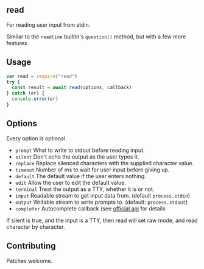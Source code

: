 ## read

For reading user input from stdin.

Similar to the `readline` builtin's `question()` method, but with a
few more features.

## Usage

```javascript
var read = require("read")
try {
  const result = await read(options, callback)
} catch (er) {
  console.error(er)
}
```

## Options

Every option is optional.

* `prompt` What to write to stdout before reading input.
* `silent` Don't echo the output as the user types it.
* `replace` Replace silenced characters with the supplied character value.
* `timeout` Number of ms to wait for user input before giving up.
* `default` The default value if the user enters nothing.
* `edit` Allow the user to edit the default value.
* `terminal` Treat the output as a TTY, whether it is or not.
* `input` Readable stream to get input data from. (default `process.stdin`)
* `output` Writable stream to write prompts to. (default: `process.stdout`)
* `completer` Autocomplete callback (see [official api](https://nodejs.org/api/readline.html#readline_readline_createinterface_options) for details

If silent is true, and the input is a TTY, then read will set raw
mode, and read character by character.

## Contributing

Patches welcome.
